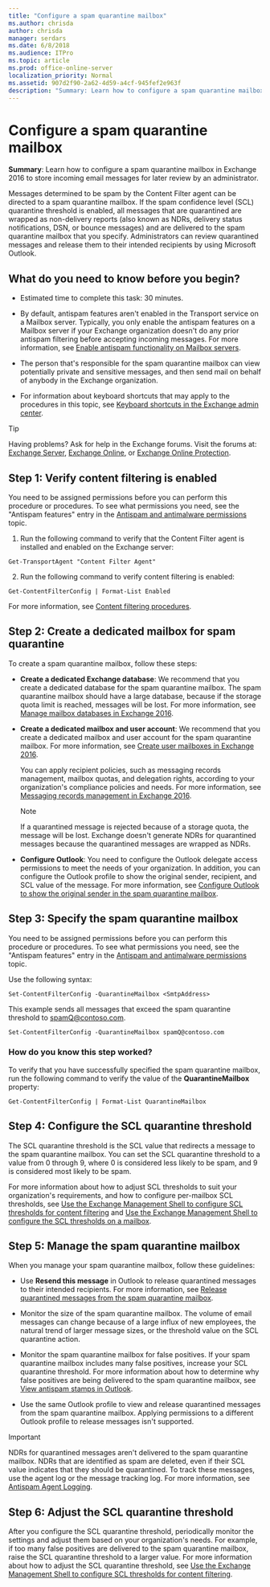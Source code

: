```yaml
---
title: "Configure a spam quarantine mailbox"
ms.author: chrisda
author: chrisda
manager: serdars
ms.date: 6/8/2018
ms.audience: ITPro
ms.topic: article
ms.prod: office-online-server
localization_priority: Normal
ms.assetid: 907d2f90-2a62-4d59-a4cf-945fef2e963f
description: "Summary: Learn how to configure a spam quarantine mailbox in Exchange 2016 to store incoming email messages for later review by an administrator."
---
```


# Configure a spam quarantine mailbox

 **Summary**: Learn how to configure a spam quarantine mailbox in Exchange 2016 to store incoming email messages for later review by an administrator.
  
Messages determined to be spam by the Content Filter agent can be directed to a spam quarantine mailbox. If the spam confidence level (SCL) quarantine threshold is enabled, all messages that are quarantined are wrapped as non-delivery reports (also known as NDRs, delivery status notifications, DSN, or bounce messages) and are delivered to the spam quarantine mailbox that you specify. Administrators can review quarantined messages and release them to their intended recipients by using Microsoft Outlook.
  
## What do you need to know before you begin?

- Estimated time to complete this task: 30 minutes.
    
- By default, antispam features aren't enabled in the Transport service on a Mailbox server. Typically, you only enable the antispam features on a Mailbox server if your Exchange organization doesn't do any prior antispam filtering before accepting incoming messages. For more information, see [Enable antispam functionality on Mailbox servers](antispam-on-mailbox-servers.md).
    
- The person that's responsible for the spam quarantine mailbox can view potentially private and sensitive messages, and then send mail on behalf of anybody in the Exchange organization.
    
- For information about keyboard shortcuts that may apply to the procedures in this topic, see [Keyboard shortcuts in the Exchange admin center](../../about-documentation/eac-keyboard-shortcuts.md).
    
> [!TIP]
> Having problems? Ask for help in the Exchange forums. Visit the forums at: [Exchange Server](https://go.microsoft.com/fwlink/p/?linkId=60612), [Exchange Online](https://go.microsoft.com/fwlink/p/?linkId=267542), or [Exchange Online Protection](https://go.microsoft.com/fwlink/p/?linkId=285351). 
  
## Step 1: Verify content filtering is enabled

You need to be assigned permissions before you can perform this procedure or procedures. To see what permissions you need, see the "Antispam features" entry in the [Antispam and antimalware permissions](../../permissions/feature-permissions/antispam-and-antimalware-permissions.md) topic. 
  
1. Run the following command to verify that the Content Filter agent is installed and enabled on the Exchange server:
    
  ```
  Get-TransportAgent "Content Filter Agent"
  ```

2. Run the following command to verify content filtering is enabled:
    
  ```
  Get-ContentFilterConfig | Format-List Enabled
  ```

For more information, see [Content filtering procedures](content-filtering-procedures.md).
  
## Step 2: Create a dedicated mailbox for spam quarantine

To create a spam quarantine mailbox, follow these steps:
  
- **Create a dedicated Exchange database**: We recommend that you create a dedicated database for the spam quarantine mailbox. The spam quarantine mailbox should have a large database, because if the storage quota limit is reached, messages will be lost. For more information, see [Manage mailbox databases in Exchange 2016](../../architecture/mailbox-servers/manage-databases.md).
    
- **Create a dedicated mailbox and user account**: We recommend that you create a dedicated mailbox and user account for the spam quarantine mailbox. For more information, see [Create user mailboxes in Exchange 2016](../../recipients/create-user-mailboxes.md).
    
    You can apply recipient policies, such as messaging records management, mailbox quotas, and delegation rights, according to your organization's compliance policies and needs. For more information, see [Messaging records management in Exchange 2016](../../policy-and-compliance/mrm/mrm.md).
    
    > [!NOTE]
    > If a quarantined message is rejected because of a storage quota, the message will be lost. Exchange doesn't generate NDRs for quarantined messages because the quarantined messages are wrapped as NDRs. 
  
- **Configure Outlook**: You need to configure the Outlook delegate access permissions to meet the needs of your organization. In addition, you can configure the Outlook profile to show the original sender, recipient, and SCL value of the message. For more information, see [Configure Outlook to show the original sender in the spam quarantine mailbox](show-quarantined-message-original-senders.md).
    
## Step 3: Specify the spam quarantine mailbox

You need to be assigned permissions before you can perform this procedure or procedures. To see what permissions you need, see the "Antispam features" entry in the [Antispam and antimalware permissions](../../permissions/feature-permissions/antispam-and-antimalware-permissions.md) topic. 
  
Use the following syntax:
  
```
Set-ContentFilterConfig -QuarantineMailbox <SmtpAddress>
```

This example sends all messages that exceed the spam quarantine threshold to spamQ@contoso.com.
  
```
Set-ContentFilterConfig -QuarantineMailbox spamQ@contoso.com
```

### How do you know this step worked?

To verify that you have successfully specified the spam quarantine mailbox, run the following command to verify the value of the **QuarantineMailbox** property: 
  
```
Get-ContentFilterConfig | Format-List QuarantineMailbox
```

## Step 4: Configure the SCL quarantine threshold

The SCL quarantine threshold is the SCL value that redirects a message to the spam quarantine mailbox. You can set the SCL quarantine threshold to a value from 0 through 9, where 0 is considered less likely to be spam, and 9 is considered most likely to be spam.
  
For more information about how to adjust SCL thresholds to suit your organization's requirements, and how to configure per-mailbox SCL thresholds, see [Use the Exchange Management Shell to configure SCL thresholds for content filtering](content-filtering-procedures.md#ShellSCL) and [Use the Exchange Management Shell to configure the SCL thresholds on a mailbox](configure-antispam-settings.md#MailboxSCLThresholds).
  
## Step 5: Manage the spam quarantine mailbox

When you manage your spam quarantine mailbox, follow these guidelines:
  
- Use **Resend this message** in Outlook to release quarantined messages to their intended recipients. For more information, see [Release quarantined messages from the spam quarantine mailbox](release-quarantined-messages.md).
    
- Monitor the size of the spam quarantine mailbox. The volume of email messages can change because of a large influx of new employees, the natural trend of larger message sizes, or the threshold value on the SCL quarantine action.
    
- Monitor the spam quarantine mailbox for false positives. If your spam quarantine mailbox includes many false positives, increase your SCL quarantine threshold. For more information about how to determine why false positives are being delivered to the spam quarantine mailbox, see [View antispam stamps in Outlook](view-antispam-stamps-in-outlook.md).
    
- Use the same Outlook profile to view and release quarantined messages from the spam quarantine mailbox. Applying permissions to a different Outlook profile to release messages isn't supported.
    
> [!IMPORTANT]
> NDRs for quarantined messages aren't delivered to the spam quarantine mailbox. NDRs that are identified as spam are deleted, even if their SCL value indicates that they should be quarantined. To track these messages, use the agent log or the message tracking log. For more information, see [Antispam Agent Logging](http://technet.microsoft.com/library/dbd478d2-7993-4931-80db-5b2f7d4269bd.aspx). 
  
## Step 6: Adjust the SCL quarantine threshold

After you configure the SCL quarantine threshold, periodically monitor the settings and adjust them based on your organization's needs. For example, if too many false positives are delivered to the spam quarantine mailbox, raise the SCL quarantine threshold to a larger value. For more information about how to adjust the SCL quarantine threshold, see [Use the Exchange Management Shell to configure SCL thresholds for content filtering](content-filtering-procedures.md#ShellSCL).
  

